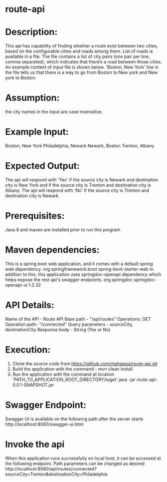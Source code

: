 # route-api

# Description:
This api has capability of finding whether a route exist between two cities, based on the configurable cities and roads among them. List of roads is available in a file. The file contains a list of city pairs (one pair per line, comma separated), which indicates that there’s a road between those cities. An example content of input file is shown below. 'Boston, New York' line in the file tells us that there is a way to go from Boston to New york and New york to Boston.

# Assumption:
  the city names in the input are case insensitive.

# Example Input:
Boston, New York
Philadelphia, Newark
Newark, Boston
Trenton, Albany

# Expected Output:
The api will respond with 'Yes' 
	if the source city is Newark and destination city is New York and
	if the source city is Trenton and destination city is Albany.
The api will respond with 'No'
	if the source city is Trenton and destination city is Newark.

# Prerequisites:
  Java 8 and maven are installed prior to run this program

# Maven dependencies:
  This is a spring boot web application, and it comes with a default spring web dependency. 
    <dependency>
	<groupId>org.springframework.boot</groupId>
	<artifactId>spring-boot-starter-web</artifactId>
    </dependency>
  In addition to this, this application uses springdoc-openapi dependency which helps expose the rest api's swagger endpoints.
    <dependency>
			<groupId>org.springdoc</groupId>
			<artifactId>springdoc-openapi-ui</artifactId>
			<version>1.2.32</version>
		</dependency>
    
# API Details:
  Name of the API - Route API
  Base path - "/api/routes"
  Operations:
        GET 
            Operation path- "/connected"
            Query parameters - sourceCity, destinationCity
            Response body - String (Yes or No)
            
# Execution:
  1) Clone the source code from https://github.com/mahajasa/route-api.git 
  2) Build the application with the command - mvn clean install
  3) Run the application with the command at location 'PATH_TO_APPLICATION_ROOT_DIRECTORY/taget'
        java -jar route-api-0.0.1-SNAPSHOT.jar

# Swagger Endpoint:
  Swagger UI is available on the following path after the server starts 
      http://localhost:8080/swagger-ui.html
      
      

# Invoke the api
  When this application runs successfully on local host, it can be accessed at the following endpoint. Path parameters can be changed as desired
        http://localhost:8080/api/routes/connected?sourceCity=Trenton&destinationCity=Philadelphia 
        
        
